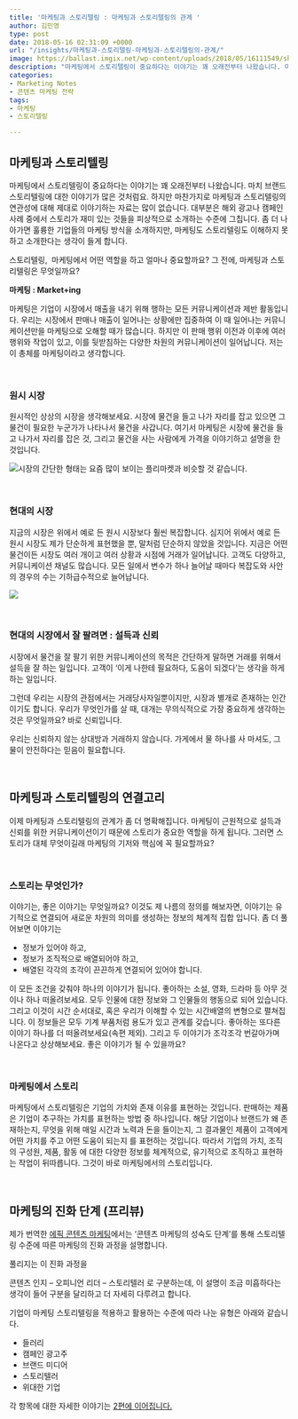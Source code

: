 ```yaml
---
title: '마케팅과 스토리텔링 : 마케팅과 스토리텔링의 관계 '
author: 김민영
type: post
date: 2018-05-16 02:31:09 +0000
url: "/insights/마케팅과-스토리텔링-마케팅과-스토리텔링의-관계/"
image: https://ballast.imgix.net/wp-content/uploads/2018/05/16111549/shutterstock_1072573067-2.jpg?auto=compress,format
description: "마케팅에서 스토리텔링이 중요하다는 이야기는 꽤 오래전부터 나왔습니다. 마치 브랜드 스토리텔링에 대한 이야기가 많은 것처럼요. 하지만 마찬가지로 마케팅과 스토리텔링의 연관성에 대해 제대로 이야기하는 자료는 많이 없습니다. 대부분은 해외 광고나 캠페인 사례 중에서 스토리가 재미 있는 것들을 피상적으로 소개하는 수준에 그칩니다. 좀 더 나아가면 훌륭한 기업들의 마케팅 방식을 소개하지만, 마케팅도 스토리텔링도 이해하지 못하고 소개한다는 생각이 들게 합니다.  스토리텔링, 마케팅에서 어떤 역할을 하고 얼마나 중요할까요? 그 전에, 마케팅과 스토리텔링은 무엇일까요? "
categories:
- Marketing Notes
- 콘텐츠 마케팅 전략
tags:
- 마케팅
- 스토리텔링

---
```

## **마케팅과 스토리텔링**

마케팅에서 스토리텔링이 중요하다는 이야기는 꽤 오래전부터 나왔습니다. 마치 브랜드 스토리텔링에 대한 이야기가 많은 것처럼요. 하지만 마찬가지로 마케팅과 스토리텔링의 연관성에 대해 제대로 이야기하는 자료는 많이 없습니다. 대부분은 해외 광고나 캠페인 사례 중에서 스토리가 재미 있는 것들을 피상적으로 소개하는 수준에 그칩니다. 좀 더 나아가면 훌륭한 기업들의 마케팅 방식을 소개하지만, 마케팅도 스토리텔링도 이해하지 못하고 소개한다는 생각이 들게 합니다.

스토리텔링,  마케팅에서 어떤 역할을 하고 얼마나 중요할까요? 그 전에, 마케팅과 스토리텔링은 무엇일까요?

**마케팅 : Market+ing**

마케팅은 기업이 시장에서 매출을 내기 위해 행하는 모든 커뮤니케이션과 제반 활동입니다. 우리는 시장에서 판매나 매출이 일어나는 상황에만 집중하여 이 때 일어나는 커뮤니케이션만을 마케팅으로 오해할 때가 많습니다. 하지만 이 판매 행위 이전과 이후에 여러 행위와 작업이 있고, 이를 뒷받침하는 다양한 차원의 커뮤니케이션이 일어납니다. 저는 이 총체를 마케팅이라고 생각합니다.

&nbsp;

### **원시 시장**

원시적인 상상의 시장을 생각해보세요. 시장에 물건을 들고 나가 자리를 잡고 있으면 그 물건이 필요한 누군가가 나타나서 물건을 사갑니다. 여기서 마케팅은 시장에 물건을 들고 나가서 자리를 잡은 것, 그리고 물건을 사는 사람에게 가격을 이야기하고 설명을 한 것입니다.

![시장의 간단한 형태는 요즘 많이 보이는 플리마켓과 비슷할 것 같습니다.](https://s3-ap-northeast-2.amazonaws.com/ballast-website-images/wp-content/uploads/2018/05/16111549/shutterstock_1072573067-2.jpg "마케팅 원형 시장")

&nbsp;

### **현대의 시장**

지금의 시장은 위에서 예로 든 원시 시장보다 훨씬 복잡합니다. 심지어 위에서 예로 든 원시 시장도 제가 단순하게 표현했을 뿐, 말처럼 단순하지 않았을 것입니다. 지금은 어떤 물건이든 시장도 여러 개이고 여러 상황과 시점에 거래가 일어납니다. 고객도 다양하고, 커뮤니케이션 채널도 많습니다. 모든 일에서 변수가 하나 늘어날 때마다 복잡도와 사안의 경우의 수는 기하급수적으로 늘어납니다.

![](https://s3-ap-northeast-2.amazonaws.com/ballast-website-images/wp-content/uploads/2018/05/16111211/shutterstock_1069313033-2.jpg)

&nbsp;

### **현대의 시장에서 잘 팔려면 : 설득과 신뢰**

시장에서 물건을 잘 팔기 위한 커뮤니케이션의 목적은 간단하게 말하면 거래를 위해서 설득을 잘 하는 일입니다. 고객이 ‘이게 나한테 필요하다, 도움이 되겠다’는 생각을 하게 하는 일입니다.

그런데 우리는 시장의 관점에서는 거래당사자일뿐이지만, 시장과 별개로 존재하는 인간이기도 합니다. 우리가 무엇인가를 살 때, 대개는 무의식적으로 가장 중요하게 생각하는 것은 무엇일까요? 바로 신뢰입니다.

우리는 신뢰하지 않는 상대방과 거래하지 않습니다. 가게에서 물 하나를 사 마셔도, 그 물이 안전하다는 믿음이 필요합니다.


&nbsp;

## **마케팅과 스토리텔링의 연결고리**

이제 마케팅과 스토리텔링의 관계가 좀 더 명확해집니다. 마케팅이 근원적으로 설득과 신뢰를 위한 커뮤니케이션이기 때문에 스토리가 중요한 역할을 하게 됩니다. 그러면 스토리가 대체 무엇이길래 마케팅의 기저와 핵심에 꼭 필요할까요?

&nbsp;

### **스토리는 무엇인가?**

이야기는, 좋은 이야기는 무엇일까요? 이것도 제 나름의 정의를 해보자면, 이야기는 유기적으로 연결되어 새로운 차원의 의미를 생성하는 정보의 체계적 집합 입니다. 좀 더 풀어보면 이야기는

* 정보가 있어야 하고,
* 정보가 조직적으로 배열되어야 하고,
* 배열된 각각의 조각이 끈끈하게 연결되어 있어야 합니다.

이 모든 조건을 갖춰야 하나의 이야기가 됩니다. 좋아하는 소설, 영화, 드라마 등 아무 것이나 하나 떠올려보세요. 모두 인물에 대한 정보와 그 인물들의 행동으로 되어 있습니다. 그리고 이것이 시간 순서대로, 혹은 우리가 이해할 수 있는 시간배열의 변형으로 펼쳐집니다. 이 정보들은 모두 기계 부품처럼 용도가 있고 관계를 갖습니다. 좋아하는 또다른 이야기 하나를 더 떠올려보세요(속편 제외). 그리고 두 이야기가 조각조각 번갈아가며 나온다고 상상해보세요. 좋은 이야기가 될 수 있을까요?

&nbsp;

### **마케팅에서 스토리**

마케팅에서 스토리텔링은 기업의 가치와 존재 이유를 표현하는 것입니다. 판매하는 제품은 기업이 추구하는 가치를 표현하는 방법 중 하나입니다. 해당 기업이나 브랜드가 왜 존재하는지, 무엇을 위해 매일 시간과 노력과 돈을 들이는지, 그 결과물인 제품이 고객에게 어떤 가치를 주고 어떤 도움이 되는지 를 표현하는 것입니다. 따라서 기업의 가치, 조직의 구성원, 제품, 활동 에 대한 다양한 정보를 체계적으로, 유기적으로 조직하고 표현하는 작업이 뒤따릅니다. 그것이 바로 마케팅에서의 스토리입니다.

&nbsp;

## **마케팅의 진화 단계 (프리뷰)**

제가 번역한 [에픽 콘텐츠 마케팅](/%ec%97%90%ed%94%bd-%ec%bd%98%ed%85%90%ec%b8%a0-%eb%a7%88%ec%bc%80%ed%8c%85/)에서는 ‘콘텐츠 마케팅의 성숙도 단계’를 통해 스토리텔링 수준에 따른 마케팅의 진화 과정을 설명합니다.

풀리지는 이 진화 과정을

콘텐츠 인지 – 오피니언 리더 – 스토리텔러 로 구분하는데, 이 설명이 조금 미흡하다는 생각이 들어 구분을 달리하고 더 자세히 다루려고 합니다.

기업이 마케팅 스토리텔링을 적용하고 활용하는 수준에 따라 나눈 유형은 아래와 같습니다.

* 들러리
* 캠페인 광고주
* 브랜드 미디어
* 스토리텔러
* 위대한 기업

각 항목에 대한 자세한 이야기는 [2편에 이어집니다.](/insights/마케팅과-스토리텔링-스토리텔링-단계/)
